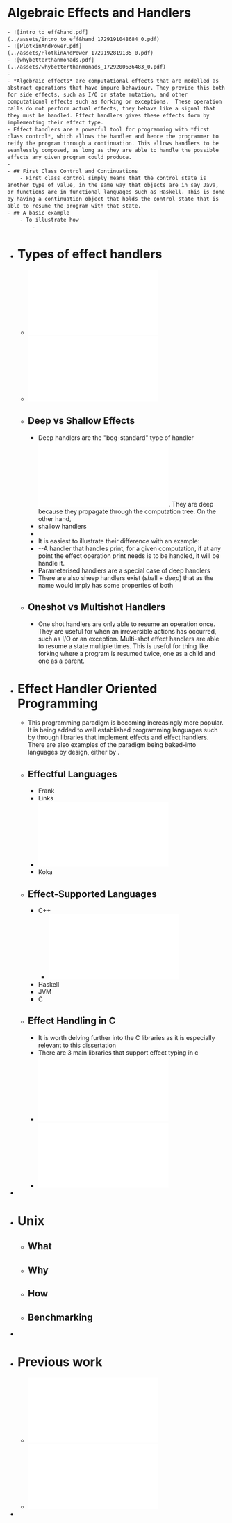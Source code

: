 # Algebraic Effects and Handlers
	- ![intro_to_eff&hand.pdf](../assets/intro_to_eff&hand_1729191048684_0.pdf)
	- ![PlotkinAndPower.pdf](../assets/PlotkinAndPower_1729192819185_0.pdf)
	- ![whybetterthanmonads.pdf](../assets/whybetterthanmonads_1729200636483_0.pdf)
	-
	- *Algebraic effects* are computational effects that are modelled as abstract operations that have impure behaviour. They provide this both for side effects, such as I/O or state mutation, and other computational effects such as forking or exceptions.  These operation calls do not perform actual effects, they behave like a signal that they must be handled. Effect handlers gives these effects form by implementing their effect type.
	- Effect handlers are a powerful tool for programming with *first class control*, which allows the handler and hence the programmer to reify the program through a continuation. This allows handlers to be seamlessly composed, as long as they are able to handle the possible effects any given program could produce.
	-
	- ## First Class Control and Continuations
		- First class control simply means that the control state is another type of value, in the same way that objects are in say Java, or functions are in functional languages such as Haskell. This is done by having a continuation object that holds the control state that is able to resume the program with that state.
	- ## A basic example
		- To illustrate how
			-
- # Types of effect handlers
	- ![effect_handlers_evidently.pdf](../assets/effect_handlers_evidently_1729188638154_0.pdf)
	- ![handlesrInAction.pdf](../assets/handlesrInAction_1729201280090_0.pdf)
	- ## Deep vs Shallow Effects
		- Deep handlers are the "bog-standard" type of handler ![shallow_effect_handlers.pdf](../assets/shallow_effect_handlers_1729188244426_0.pdf). They are deep because they propagate through the computation tree. On the other hand,
		- shallow handlers
		-
		- It is easiest to illustrate their difference with an example:
		- --A handler that handles print, for a given computation, if at any point the effect operation print needs is to be handled, it will be handle it.
		- Parameterised handlers are a special case of deep handlers
		- There are also sheep handlers exist (*sh*all + d*eep*) that as the name would imply has some properties of both
	- ## Oneshot vs Multishot Handlers
		- One shot handlers are only able to resume an operation once. They are useful for when an irreversible actions has occurred, such as I/O or an exception. Multi-shot effect handlers are able to resume a state multiple times. This is useful for thing like forking where a program is resumed twice, one as a child and one as a parent.
- # Effect Handler Oriented Programming
	- This programming paradigm is becoming increasingly more popular. It is being added  to well established programming languages such by through libraries that implement effects and effect handlers. There are also examples of the paradigm being baked-into languages by design, either by .
	- ## Effectful Languages
		- Frank
		- Links
		- ![eff.pdf](../assets/eff_1729200611862_0.pdf)
		- Koka
	- ## Effect-Supported Languages
		- C++
			- ![cppeff.pdf](../assets/cppeff_1729189121086_0.pdf)
		- Haskell
		- JVM
		- C
	- ## Effect Handling in C
		- It is worth delving further into the C libraries as it is especially relevant to this dissertation
		- There are 3 main libraries that support effect typing in c
		- ![libseff.pdf](../assets/libseff_1729188005950_0.pdf)
		- ![libhandler.pdf](../assets/libhandler_1729191476238_0.pdf)
-
- # Unix
	- ## What
	- ## Why
	- ## How
	- ## Benchmarking
-
- # Previous work
	- ![ramsay-dissertation-2024.pdf](../assets/carslaw-dissertation-2024_1729186862539_0.pdf)
	- ![Foundations for Programming and Implementing Effect Handlers - Daniel Hil.pdf](../assets/Foundations_for_Programming_and_Implementing_Effect_Handlers_-_thesis_1729186973343_0.pdf)
-